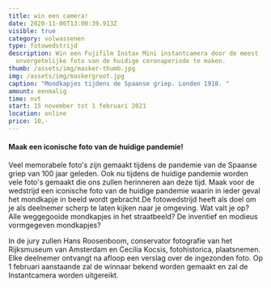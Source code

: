 ```yaml
---
title: win een camera!
date: 2020-11-06T13:00:39.913Z
visible: true
category: volwassenen
type: fotowedstrijd
description: Win een Fujifilm Instax Mini instantcamera door de meest
  onvergetelijke foto van de huidige coronaperiode te maken.
thumb: /assets/img/masker-thumb.jpg
img: /assets/img/maskergroot.jpg
caption: "Mondkapjes tijdens de Spaanse griep. Londen 1918. "
amount: eenmalig
time: nvt
start: 15 november tot 1 februari 2021
location: online
price: 10,-
---
```

#### Maak een iconische foto van de huidige pandemie!

Veel memorabele foto's zijn gemaakt tijdens de pandemie van de Spaanse griep van 100 jaar geleden. Ook nu tijdens de huidige pandemie worden vele foto's gemaakt die ons zullen herinneren aan deze tijd. Maak voor de wedstrijd een iconische foto van de huidige pandemie waarin in ieder geval het mondkapje in beeld wordt gebracht.De fotowedstrijd heeft als doel om je als deelnemer scherp te laten kijken naar je omgeving. Wat valt je op? Alle weggegooide mondkapjes in het straatbeeld? De inventief en modieus vormgegeven mondkapjes? 

In de jury zullen Hans Roosenboom, conservator fotografie van het Rijksmuseum van Amsterdam en Cecilia Kocsis, fotohistorica, plaatsnemen.  Elke deelnemer ontvangt na afloop een verslag over de ingezonden foto.  Op 1 februari aanstaande zal de winnaar bekend worden gemaakt en zal de Instantcamera worden uitgereikt.